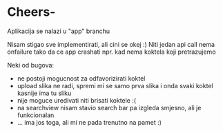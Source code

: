 # Cheers-
Aplikacija se nalazi u "app" branchu

Nisam stigao sve implementirati, ali cini se okej :)
Niti jedan api call nema onfailure tako da ce app crashati npr. kad nema koktela koji pretrazujemo

Neki od bugova:
- ne postoji mogucnost za odfavorizirati koktel
- upload slika ne radi, spremi mi se samo prva slika i onda svaki koktel kasnije ima tu sliku
- nije moguce uredivati niti brisati koktele :(
- na searchview nisam stavio search bar pa izgleda smjesno, ali je funkcionalan
- ... ima jos toga, ali mi ne pada trenutno na pamet :)
